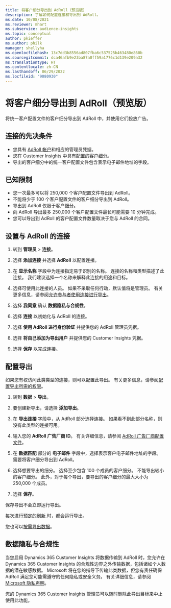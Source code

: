```yaml
---
title: 将客户细分导出到 AdRoll（预览版）
description: 了解如何配置连接和导出到 AdRoll。
ms.date: 10/08/2021
ms.reviewer: mhart
ms.subservice: audience-insights
ms.topic: conceptual
author: pkieffer
ms.author: philk
manager: shellyha
ms.openlocfilehash: 13c7dd3b8556ad807fba6c537525b463480e860b
ms.sourcegitcommit: dca46afb9e23ba87a0ff59a1776c1d139e209a32
ms.translationtype: HT
ms.contentlocale: zh-CN
ms.lasthandoff: 06/29/2022
ms.locfileid: "9080930"
---
```

# <a name="export-segments-to-adroll-preview"></a>将客户细分导出到 AdRoll（预览版）

将统一客户配置文件的客户细分导出到 AdRoll 中，并使用它们投放广告。 

## <a name="prerequisites-for-a-connection"></a>连接的先决条件

- 您具有 [AdRoll 帐户](https://www.adroll.com/)和相应的管理员凭据。
- 您在 Customer Insights 中具有[配置的客户细分](segments.md)。
- 导出的客户细分中的统一客户配置文件包含表示电子邮件地址的字段。

## <a name="known-limitations"></a>已知限制

- 您一次最多可以将 250,000 个客户配置文件导出到 AdRoll。
- 不能将少于 100 个客户配置文件的客户细分导出到 AdRoll。 
- 导出到 AdRoll 仅限于客户细分。
- 向 AdRoll 导出最多 250,000 个客户配置文件最长可能需要 10 分钟完成。 
- 您可以导出到 AdRoll 的客户配置文件数量取决于您与 AdRoll 的合同。

## <a name="set-up-connection-to-adroll"></a>设置与 AdRoll 的连接

1. 转到 **管理员** > **连接**。

1. 选择 **添加连接** 并选择 **AdRoll** 以配置连接。

1. 在 **显示名称** 字段中为连接指定易于识别的名称。 连接的名称和类型描述了此连接。 我们建议选择一个名称来解释此连接的用途和目标。

1. 选择可使用此连接的人员。 如果不采取任何行动，默认值将是管理员。 有关更多信息，请参阅[允许参与者使用连接进行导出](connections.md#allow-contributors-to-use-a-connection-for-exports)。

1. 选择 **我同意** 确认 **数据隐私与合规性**。

1. 选择 **连接** 以初始化与 AdRoll 的连接。

1. 选择 **使用 AdRoll 进行身份验证** 并提供您的 AdRoll 管理员凭据。 

1. 选择 **将自己添加为导出用户** 并提供您的 Customer Insights 凭据。

1. 选择 **保存** 以完成连接。

## <a name="configure-an-export"></a>配置导出

如果您有权访问此类类型的连接，则可以配置此导出。 有关更多信息，请参阅[配置导出所需的权限](export-destinations.md#set-up-a-new-export)。

1. 转到 **数据** > **导出**。

1. 要创建新导出，请选择 **添加导出**。

1. 在 **导出连接** 字段中，从 AdRoll 部分选择连接。 如果看不到此部分名称，则没有此类型的连接可用。

1. 输入您的 **AdRoll 广告厂商 ID**。 有关详细信息，请参阅 [AdRoll 广告厂商配置文件](https://help.adroll.com/hc/articles/212011838-Advertiser-Profiles)。

1. 在 **数据匹配** 部分的 **电子邮件** 字段中，选择表示客户电子邮件地址的字段。 需要将客户细分导出到 AdRoll。

1. 选择想要导出的细分。 选择至少包含 100 个成员的客户细分。 不能导出较小的客户细分。 此外，对于每个导出，要导出的客户细分的最大大小为 250,000 个成员。 

1. 选择 **保存**。

保存导出不会立即运行导出。

每次进行[预定的刷新 ](system.md#schedule-tab)时，都会运行导出。 

您也可以[按需导出数据](export-destinations.md#run-exports-on-demand)。 


## <a name="data-privacy-and-compliance"></a>数据隐私与合规性

当您启用 Dynamics 365 Customer Insights 将数据传输到 AdRoll 时，您允许在 Dynamics 365 Customer Insights 的合规性边界之外传输数据，包括诸如个人数据的潜在敏感数据。 Microsoft 将在您的指导下传输此类数据，但您有责任确保 AdRoll 满足您可能需遵守的任何隐私或安全义务。 有关详细信息，请参阅 [Microsoft 隐私声明](https://go.microsoft.com/fwlink/?linkid=396732)。

您的 Dynamics 365 Customer Insights 管理员可以随时删除此导出目标来中止使用此功能。
